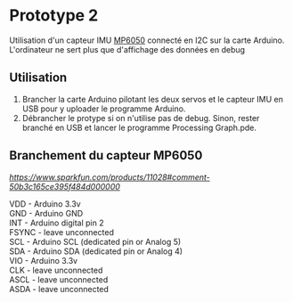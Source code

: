 Prototype 2
===========
Utilisation d'un capteur IMU [MP6050](https://www.sparkfun.com/products/11028) connecté en I2C sur la carte Arduino. L'ordinateur ne sert plus que d'affichage des données en debug

Utilisation
------------

1. Brancher la carte Arduino pilotant les deux servos et le capteur IMU en USB pour y uploader le programme Arduino.
2. Débrancher le protype si on n'utilise pas de debug. Sinon, rester branché en USB et lancer le programme Processing Graph.pde.

Branchement du capteur MP6050
------------------------------
*https://www.sparkfun.com/products/11028#comment-50b3c165ce395f484d000000*

VDD - Arduino 3.3v  
GND - Arduino GND  
INT - Arduino digital pin 2  
FSYNC - leave unconnected  
SCL - Arduino SCL (dedicated pin or Analog 5)  
SDA - Arduino SDA (dedicated pin or Analog 4)  
VIO - Arduino 3.3v  
CLK - leave unconnected  
ASCL - leave unconnected  
ASDA - leave unconnected  
